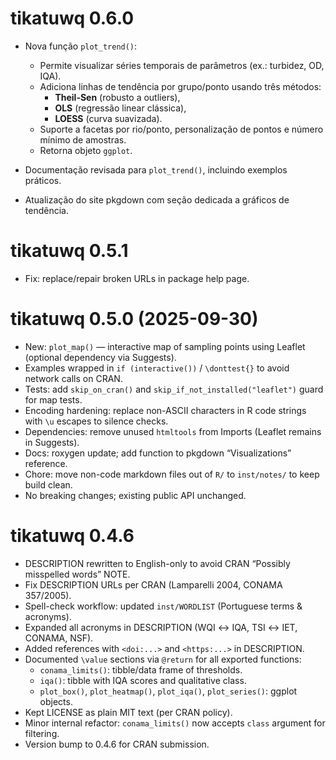 # tikatuwq 0.6.0

- Nova função `plot_trend()`:
  - Permite visualizar séries temporais de parâmetros (ex.: turbidez, OD, IQA).
  - Adiciona linhas de tendência por grupo/ponto usando três métodos:
    - **Theil-Sen** (robusto a outliers),
    - **OLS** (regressão linear clássica),
    - **LOESS** (curva suavizada).
  - Suporte a facetas por rio/ponto, personalização de pontos e número mínimo de amostras.
  - Retorna objeto `ggplot`.

- Documentação revisada para `plot_trend()`, incluindo exemplos práticos.
- Atualização do site pkgdown com seção dedicada a gráficos de tendência.


# tikatuwq 0.5.1
- Fix: replace/repair broken URLs in package help page.

# tikatuwq 0.5.0 (2025-09-30)
- New: `plot_map()` — interactive map of sampling points using Leaflet (optional dependency via Suggests).
- Examples wrapped in `if (interactive())` / `\donttest{}` to avoid network calls on CRAN.
- Tests: add `skip_on_cran()` and `skip_if_not_installed("leaflet")` guard for map tests.
- Encoding hardening: replace non-ASCII characters in R code strings with `\u` escapes to silence checks.
- Dependencies: remove unused `htmltools` from Imports (Leaflet remains in Suggests).
- Docs: roxygen update; add function to pkgdown “Visualizations” reference.
- Chore: move non-code markdown files out of `R/` to `inst/notes/` to keep build clean.
- No breaking changes; existing public API unchanged.

# tikatuwq 0.4.6
- DESCRIPTION rewritten to English-only to avoid CRAN “Possibly misspelled words” NOTE.
- Fix DESCRIPTION URLs per CRAN (Lamparelli 2004, CONAMA 357/2005).
- Spell-check workflow: updated `inst/WORDLIST` (Portuguese terms & acronyms).
- Expanded all acronyms in DESCRIPTION (WQI ↔ IQA, TSI ↔ IET, CONAMA, NSF).
- Added references with `<doi:...>` and `<https:...>` in DESCRIPTION.
- Documented `\value` sections via `@return` for all exported functions:
  - `conama_limits()`: tibble/data frame of thresholds.
  - `iqa()`: tibble with IQA scores and qualitative class.
  - `plot_box()`, `plot_heatmap()`, `plot_iqa()`, `plot_series()`: ggplot objects.
- Kept LICENSE as plain MIT text (per CRAN policy).
- Minor internal refactor: `conama_limits()` now accepts `class` argument for filtering.
- Version bump to 0.4.6 for CRAN submission.
